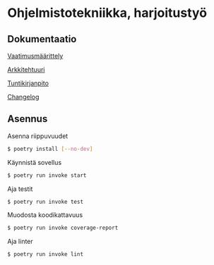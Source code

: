 # Ohjelmistotekniikka, harjoitustyö

## Dokumentaatio

[Vaatimusmäärittely](https://github.com/ossi-hy/ot-harjoitustyo/blob/master/dokumentaatio/vaatimusmaarittely.md)

[Arkkitehtuuri](https://github.com/ossi-hy/ot-harjoitustyo/blob/master/dokumentaatio/arkkitehtuuri.md)

[Tuntikirjanpito](https://github.com/ossi-hy/ot-harjoitustyo/blob/master/dokumentaatio/tuntikirjanpito.md)

[Changelog](https://github.com/ossi-hy/ot-harjoitustyo/blob/master/dokumentaatio/changelog.md)


## Asennus
Asenna riippuvuudet
```bash
$ poetry install [--no-dev]
```

Käynnistä sovellus
```bash
$ poetry run invoke start
```

Aja testit
```bash
$ poetry run invoke test
```

Muodosta koodikattavuus
```bash
$ poetry run invoke coverage-report
```

Aja linter
```bash
$ poetry run invoke lint
```

